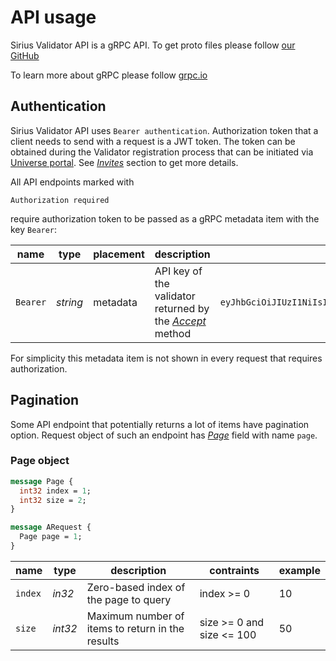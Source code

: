 # API usage

Sirius Validator API is a gRPC API. To get proto files please follow [our GitHub](https://github.com/swisschain/Sirius.ValidatorApi.Docs/tree/master/.proto)

To learn more about gRPC please follow [grpc.io](https://grpc.io)

## Authentication

Sirius Validator API uses `Bearer authentication`. Authorization token that a client needs to send with a request is a JWT token.
The token can be obtained during the Validator registration process that can be initiated via [Universe portal](https://universe.swisschain.io).
See *[Invites](#invites)* section to get more details.

All API endpoints marked with

`Authorization required`

require authorization token to be passed as a gRPC metadata item with the key `Bearer`:

name | type | placement | description | example
---- | ---- | --------- | ----------- | -------
`Bearer` | *string* | metadata | API key of the validator returned by the *[Accept](#invites-accept-an-invitation)* method | `eyJhbGciOiJIUzI1NiIsInR5cCI6IkpXVCJ9.eyJ2YWxpZGF0b3ItaWQiOiI3MDEwMDAwMTUiLCJuYmYiOjE2NjcyNDQyNzEsImV4cCI6MTY5ODc4MDI3MSwiaWF0IjoxNjY3MjQ0MjcxLCJhdWQiOiJzaXJpdXMuc3dpc3NjaGFpbi5pbyJ9.QkhXNhb3EVyoO7KRb2jiWDQV0gWjASCyhMXsPl5i9g8`

For simplicity this metadata item is not shown in every request that requires authorization.

## Pagination

Some API endpoint that potentially returns a lot of items have pagination option. Request object of such an endpoint has *[Page](#api-usage-pagination-page-object)* field with name `page`.


### Page object

```proto
message Page {
  int32 index = 1;
  int32 size = 2;
}

message ARequest {
  Page page = 1;
}
```

name | type | description | contraints | example
---- | ---- | ----------- | ---------- | -------
`index` | *in32* | Zero-based index of the page to query | index >= 0 | 10
`size` | *int32* | Maximum number of items to return in the results | size >= 0 and size <= 100 | 50